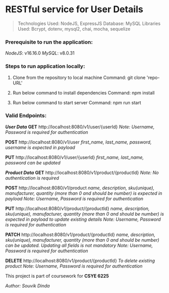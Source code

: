 # RESTful service for User Details

> Technologies Used: NodeJS, ExpressJS
> Database: MySQL
> Libraries Used: Bcrypt, dotenv, mysql2, chai, mocha, sequelize

### Prerequisite to run the application:
*NodeJS*: v16.16.0
*MySQL*: v8.0.31

### Steps to run application locally:
1. Clone from the repository to local machine
    Command: git clone 'repo-URL'

2. Run below command to install dependencies
    Command: npm install

3. Run below command to start server
    Command: npm run start

### Valid Endpoints:

**_User Data_**
**GET** http://localhost:8080/v1/user/{userId} 
    *Note: Username, Password is required for authentication*

**POST** http://localhost:8080/v1/user 
    *first_name, last_name, password, username is expected in payload*

**PUT** http://localhost:8080/v1/user/{userId}
    *first_name, last_name, password can be updated*


**_Product Data_**
**GET** http://localhost:8080/v1/product/{productId} 
    *Note: No authentication is required*

**POST** http://localhost:8080/v1/product 
    *name, description, sku(unique), manufacturer, quantity (more than 0 and should be number) is expected in payload*
    *Note: Username, Password is required for authentication*

**PUT** http://localhost:8080/v1/product/{productId}
    *name, description, sku(unique), manufacturer, quantity (more than 0 and should be number) is expected in payload to update existing details*
    *Note: Username, Password is required for authentication*

**PATCH** http://localhost:8080/v1/product/{productId}
    *name, description, sku(unique), manufacturer, quantity (more than 0 and should be number) can be updated. Updating all fields is not mandatory*
    *Note: Username, Password is required for authentication*

**DELETE** http://localhost:8080/v1/product/{productId}
    *To delete existing product*
    *Note: Username, Password is required for authentication*

This project is part of coursework for **CSYE 6225**

_Author: Souvik Dinda_